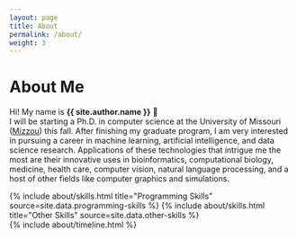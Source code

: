 ```yaml
---
layout: page
title: About
permalink: /about/
weight: 3
---
```


# **About Me**

Hi! My name is **{{ site.author.name }}** :wave:<br>
I will be starting a Ph.D. in computer science at the University of Missouri (<a target='_blank' rel='noopener noreferrer' href='https://missouri.edu/'>Mizzou</a>) this fall. After finishing my graduate program, I am very interested in pursuing a career in machine learning, artificial intelligence, and data science research. Applications of these technologies that intrigue me the most are their innovative uses in bioinformatics, computational biology, medicine, health care, computer vision, natural language processing, and a host of other fields like computer graphics and simulations.

<div class="row">
{% include about/skills.html title="Programming Skills" source=site.data.programming-skills %}
{% include about/skills.html title="Other Skills" source=site.data.other-skills %}
</div>

<div class="row">
{% include about/timeline.html %}
</div>